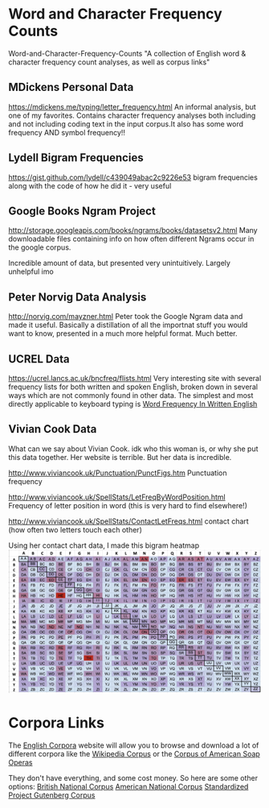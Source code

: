 # Word and Character Frequency Counts
Word-and-Character-Frequency-Counts
"A collection of English word & character frequency count analyses, as well as corpus links"

## MDickens Personal Data
https://mdickens.me/typing/letter_frequency.html 
An informal analysis, but one of my favorites. Contains character frequency analyses both including and not including coding text in the input corpus.It also has some word frequency AND symbol frequency!!

## Lydell Bigram Frequencies
https://gist.github.com/lydell/c439049abac2c9226e53
bigram frequencies along with the code of how he did it - very useful

## Google Books Ngram Project
http://storage.googleapis.com/books/ngrams/books/datasetsv2.html
Many downloadable files containing info on how often different Ngrams occur in the google corpus. 

Incredible amount of data, but presented very unintuitively. Largely unhelpful imo

## Peter Norvig Data Analysis
http://norvig.com/mayzner.html
Peter took the Google Ngram data and made it useful. Basically a distillation of all the importnat stuff you would want to know, presented in a much more helpful format. Much better.

## UCREL Data
https://ucrel.lancs.ac.uk/bncfreq/flists.html
Very interesting site with several frequency lists for both written and spoken English, broken down in several ways which are not commonly found in other data.
The simplest and most directly applicable to keyboard typing is [Word Frequency In Written English](https://ucrel.lancs.ac.uk/bncfreq/lists/2_3_writtenspoken.txt)


## Vivian Cook Data
What can we say about Vivian Cook. idk who this woman is, or why she put this data together. Her website is terrible. But her data is incredible.

http://www.viviancook.uk/Punctuation/PunctFigs.htm
Punctuation frequency

http://www.viviancook.uk/SpellStats/LetFreqByWordPosition.html
Frequency of letter position in word (this is very hard to find elsewhere!)

http://www.viviancook.uk/SpellStats/ContactLetFreqs.html
contact chart (how often two letters touch each other)

Using her contact chart data,  I made this bigram heatmap
![bigram heatmap](images/bigram-heatmap.webp)

# Corpora Links
The [English Corpora](https://www.english-corpora.org/) website will allow you to browse and download a lot of different corpora like the [Wikipedia Corpus](https://www.english-corpora.org/wiki/) or the [Corpus of American Soap Operas](https://www.english-corpora.org/soap/)

They don't have everything, and some cost money. So here are some other options:
[British National Corpus](http://www.natcorp.ox.ac.uk/)
[American National Corpus](https://anc.org/)
[Standardized Project Gutenberg Corpus](https://github.com/pgcorpus/gutenberg)
